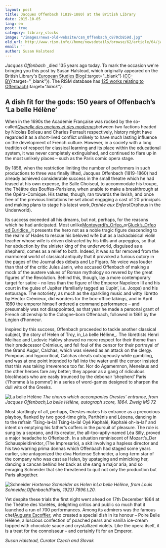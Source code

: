 ```yaml
---
layout: post
title: Jacques Offenbach (1819-1880) at the British Library
date: 2015-10-05
lang: en
post: true
category: library_stocks
image: "/images/news-old-website/csm_Offenbach_c870cb859d.jpg"
old_url: http://www.rism.info//home/newsdetails/browse/62/article/64/jacques-offenbach-1819-1860-at-the-british-library.html
email: ''
author: Susan Halstead
---
```



_Jacques Offenbach_ _died 135 years ago today. To mark the occasion we're bringing you this post by Susan Halstead, which originally appeared on the British Library's [European Studies Blog](http://britishlibrary.typepad.co.uk/european/2014/12/a-dish-fit-for-the-gods.html){:target="_blank"} ([CC-BY](https://creativecommons.org/licenses/by/2.0/){:target="_blank"}). The RISM database has [125 works relating to Offenbach](https://opac.rism.info/search?View=rism&author=Jacques+Offenbach){:target="_blank"}._

## A dish fit for the gods: 150 years of Offenbach’s ‘La belle Hélène’



When in the 1690s the Académie Française was rocked by the so-called[_Querelle des anciens et des modernes_](http://en.wikipedia.org/wiki/Quarrel_of_the_Ancients_and_the_Moderns%20 "Querelle des anciens et des modernes")between two factions headed by Nicolas Boileau and Charles Perrault respectively, history might have regarded it as a short-lived conflict unlikely to have much lasting influence on the development of French culture. However, in a society with a long tradition of respect for classical learning and its place within the educational system, it was never completely extinguished, and continued to flare up in the most unlikely places – such as the Paris comic opera stage.

By 1858, when the restriction limiting the number of performers in such productions to three was finally lifted, Jacques Offenbach (1819-1860) had already achieved considerable success in the small theatre which he had leased at his own expense, the Salle Choiseul, to accommodate his troupe, the Théâtre des Bouffes-Parisiens, when unable to make a breakthrough at the Opéra-Comique. His tastes, though, ran towards the lavish, and once free of the previous limitations he set about engaging a cast of 20 principals and making plans to stage his latest work,_Orphée aux Enfers_(Orpheus in the Underworld).

Its success exceeded all his dreams, but not, perhaps, for the reasons which he had anticipated. Most unlike[Monteverdi’s_Orfeo_](http://en.wikipedia.org/wiki/L'Orfeo%20 "Monteverdi's Orfeo")or[Gluck’s_Orfeo ed Euridice_](http://www.naxosaudiobooks.com/558122.htm "Gluck, Orfeo ed Euridice"),it presents the hero not as a noble tragic figure descending to the realm of Hades to rescue his beloved wife but as a lackadaisical violin teacher whose wife is driven distracted by his trills and arpeggios, so that her abduction by the sinister king of the underworld, disguised as a shepherd, comes as a relief to both. Indeed, it was so far removed from the marmoreal world of classical antiquity that it provoked a furious outcry in the pages of the Journal des débats and Le Figaro. No voice was louder than that of the critic Jules Janin, who accused Offenbach of making a mock of the austere values of Roman mythology so revered by the great figures of the Revolution. Behind this, though, lay a more contemporary target for satire – no less than the figure of the Emperor Napoleon III and his court in the guise of Jupiter (familiarly tagged as ‘Jupin’, i.e. Joops) and his entourage. The notoriety, as much as the sparkling music and witty libretto by Hector Crémieux, did wonders for the box-office takings, and in April 1860 the emperor himself ordered a command performance – and presumably was not disappointed, as that year he made a personal grant of French citizenship to the Cologne-born Offenbach, followed in 1861 by the Légion d’honneur.

Inspired by this success, Offenbach proceeded to tackle another classical subject, the story of Helen of Troy, in_La belle Hélène_. The librettists Henri Meilhac and Ludovic Halévy showed no more respect for their theme than their predecessor Crémieux, and fell foul of the censor for their portrayal of the Grand Augur, Calchas, which was viewed as an attack on the clergy. Pompous and hypocritical, Calchas cheats outrageously while gambling, and was at one point intended to fall into the water until the censor insisted that this was taking irreverence too far. Nor do Agamemnon, Menelaus and the other heroes fare any better; they appear as a gang of ridiculous blockheads who are easily trounced by the debonair ‘shepherd’ Paris (‘l’homme à la pomme’) in a series of word-games designed to sharpen the dull wits of the Greeks.

![La belle Hélène](http://rism.info/resources-old-website/news/Offenbach_Zweig.jpg)
_The chorus which accompanies Orestes’ entrance, from Jacques Offenbach,La belle Hélène, autograph score, 1864. Zweig MS 72_

Most startlingly of all, perhaps, Orestes makes his entrance as a precocious playboy, flanked by two good-time girls, Parthénis and Léoena, dancing in to the refrain ‘Tsing-la-la! Tsing-la-la! Oyé Kephalé, Kephalé oh-la-la!’ and intent on emptying his father’s coffers in the pursuit of pleasure. The role is sung by a soprano, and its creator, the all-too-aptly-named Léa Silly, proved a major headache to Offenbach. In a situation reminiscent of Mozart’s_Der Schauspieldirektor_(The Impresario), a skit involving a hapless director and his two warring prima donnas which Offenbach had staged some years earlier, she antagonized the diva Hortense Schneider, a long-term star of the company who was cast as Helen, by upstaging and mimicking her, dancing a cancan behind her back as she sang a major aria, and so enraging Schneider that she threatened to quit not only the production but Paris altogether.



![Schneider](http://rism.info/resources-old-website/news/Offenbach_Schneider.jpg)
_Hortense Schneider as Helen inLa belle Hélène, from Louis Schneider,Offenbach(Paris, 1923) 7896.t.20._

Yet despite these trials the first night went ahead on 17th December 1864 at the Théâtre des Variétés, delighting critics and public so much that it launched a run of 700 performances. Among its admirers was the famous chef[Auguste Escoffier](http://www.escoffier-society.com/biography.php "Auguste Escoffier"), who created a special dish in its honour – Poire Belle Hélène, a luscious confection of poached pears and vanilla ice-cream topped with chocolate sauce and crystallized violets. Like the opera itself, it is a treat for the connoisseur – and certainly fit for an Emperor.

_Susan Halstead, Curator Czech and Slovak_


<script type="text/javascript">var switchTo5x=true;</script><script type="text/javascript" src="http://w.sharethis.com/button/buttons.js"></script><script type="text/javascript">stLight.options({publisher: "9b601438-1ce1-49d8-bfd7-9cff5df54c17", doNotHash: false, doNotCopy: false, hashAddressBar: false});</script>


